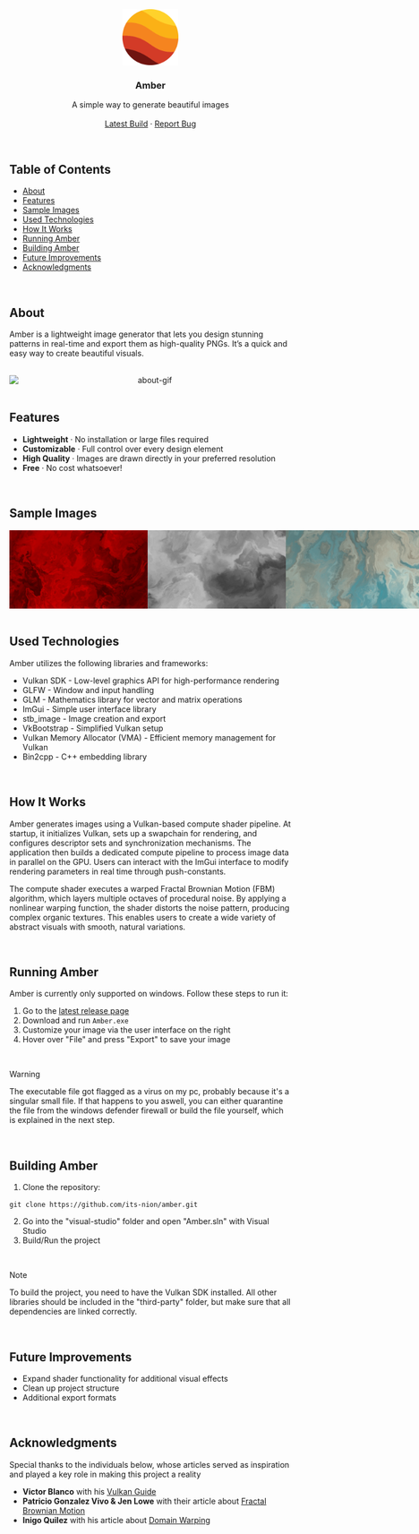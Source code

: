<!-- HEADER -->
<div align="center">
  <a href="https://github.com/its-nion/Amber">
    <img src="icon/Amber.png" alt="Logo" width="100" height="100">
  </a>

  <h3 align="center">Amber</h3>
  
  <p align="center">
    A simple way to generate beautiful images
    <br />
    <br />
    <a href="https://github.com/its-nion/amber/releases/latest">Latest Build</a>
    ·
    <a href="https://github.com/its-nion/Amber/issues/new?assignees=&labels=bug&projects=&template=bug_report.md&title=">Report Bug</a>
  </p>
</div>

<br />

<!-- TOC -->
## Table of Contents
- [About](#about)
- [Features](#features)
- [Sample Images](#sample-images)
- [Used Technologies](#used-technologies)
- [How It Works](#how-it-works)
- [Running Amber](#running-amber)
- [Building Amber](#building-amber)
- [Future Improvements](#future-improvements)
- [Acknowledgments](#acknowledgments)

<br />

<!-- ABOUT -->
## About
Amber is a lightweight image generator that lets you design stunning patterns in real-time and export them as high-quality PNGs. It’s a quick and easy way to create beautiful visuals.

<br />

<div style="display: flex", align="center">
  <img src="images/about-1.gif" alt="about-gif" style="width: 100%">
</div>

<br />

<!-- FEATURES -->
## Features
- **Lightweight** · No installation or large files required
- **Customizable** · Full control over every design element
- **High Quality** · Images are drawn directly in your preferred resolution
- **Free** · No cost whatsoever!

<br />

<!-- SAMPLE IMAGES -->
## Sample Images
<div style="display: flex", align="center">
  <img src="images/red-1.png" alt="red image" style="width: 49%">
  <img src="images/white-1.png" alt="white image" style="width: 49%">
  <img src="images/desert-1.png" alt="desert image" style="width: 99%">
  <img src="images/blue-1.png" alt="water image" style="width: 49%">
  <img src="images/blue-2.png" alt="cloud image" style="width: 49%">
</div>

<br />

<!-- Used Technologies -->
## Used Technologies
Amber utilizes the following libraries and frameworks:
- Vulkan SDK - Low-level graphics API for high-performance rendering
- GLFW - Window and input handling
- GLM - Mathematics library for vector and matrix operations
- ImGui - Simple user interface library
- stb_image - Image creation and export
- VkBootstrap - Simplified Vulkan setup
- Vulkan Memory Allocator (VMA) - Efficient memory management for Vulkan
- Bin2cpp - C++ embedding library


<br />

<!-- How It Works -->
## How It Works
Amber generates images using a Vulkan-based compute shader pipeline. At startup, it initializes Vulkan, sets up a swapchain for rendering, and configures descriptor sets and synchronization mechanisms. The application then builds a dedicated compute pipeline to process image data in parallel on the GPU. Users can interact with the ImGui interface to modify rendering parameters in real time through push-constants.

The compute shader executes a warped Fractal Brownian Motion (FBM) algorithm, which layers multiple octaves of procedural noise. By applying a nonlinear warping function, the shader distorts the noise pattern, producing complex organic textures. This enables users to create a wide variety of abstract visuals with smooth, natural variations.

<br />

<!-- Running Amber -->
## Running Amber
Amber is currently only supported on windows. Follow these steps to run it:

1. Go to the [latest release page](https://github.com/its-nion/amber/releases/latest)
2. Download and run ``Amber.exe``
3. Customize your image via the user interface on the right
4. Hover over "File" and press "Export" to save your image

<br />

> [!Warning]  
> The executable file got flagged as a virus on my pc, probably because it's a singular small file. If that happens to you aswell, you can either quarantine the file from the windows defender firewall or build the file yourself, which is explained in the next step.

<br />

## Building Amber
1. Clone the repository:
```
git clone https://github.com/its-nion/amber.git
```
2. Go into the "visual-studio" folder and open "Amber.sln" with Visual Studio
3. Build/Run the project

<br />

> [!Note]  
> To build the project, you need to have the Vulkan SDK installed. All other libraries should be included in the "third-party" folder, but make sure that all dependencies are linked correctly.

<br />

<!-- Future Improvements -->
## Future Improvements
- Expand shader functionality for additional visual effects
- Clean up project structure
- Additional export formats

<br />

<!-- Acknowledgments -->
## Acknowledgments
Special thanks to the individuals below, whose articles served as inspiration and played a key role in making this project a reality
- **Victor Blanco** with his [Vulkan Guide](https://vkguide.dev/)
- **Patricio Gonzalez Vivo & Jen Lowe** with their article about [Fractal Brownian Motion](https://thebookofshaders.com/13/)
- **Inigo Quilez** with his article about [Domain Warping](https://iquilezles.org/articles/warp/)
